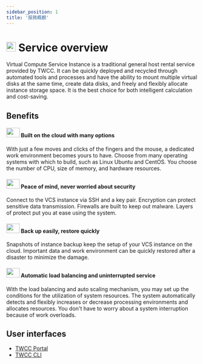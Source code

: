 ```yaml
---
sidebar_position: 1
title: '服務概觀'
---
```



# <img class="icon" src="https://cos.twcc.ai/SYS-MANUAL/uploads/upload_af58322eb82b649d1f29aca1f201a117.png" width="25" height="25"/> Service overview

Virtual Compute Service Instance is a traditional general host rental service provided by TWCC. It can be quickly deployed and recycled through automated tools and processes and have the ability to mount multiple virtual disks at the same time, create data disks, and freely and flexibly allocate instance storage space. It is the best choice for both intelligent calculation and cost-saving.

## Benefits

#### <img src="https://cos.twcc.ai/SYS-MANUAL/uploads/upload_fdddc2308f91f4689d5765a35b457c72.png" width="35" height="25"/> Built on the cloud with many options

With just a few moves and clicks of the fingers and the mouse, a dedicated work environment becomes yours to have. Choose from many operating systems with which to build, such as Linux Ubuntu and CentOS. You choose the number of CPU, size of memory, and hardware resources.


#### <img src="https://cos.twcc.ai/SYS-MANUAL/uploads/upload_8f8aaf3707cf26c03f4fc3c4dc98b3d6.png" width="35" height="25"/> Peace of mind, never worried about security


Connect to the VCS instance via SSH and a key pair. Encryption can protect sensitive data transmission. Firewalls are built to keep out malware. Layers of protect put you at ease using the system.


#### <img src="https://cos.twcc.ai/SYS-MANUAL/uploads/upload_d14d1dd79250ef1431b862fa37442260.png" width="35" height="25"/> Back up easily, restore quickly

Snapshots of instance backup keep the setup of your VCS instance on the cloud. Important data and work environment can be quickly restored after a disaster to minimize the damage.


#### <img src="https://cos.twcc.ai/SYS-MANUAL/uploads/upload_c6a7564faa80e1fe69cfa6d7d6c27aa2.png" width="35" height="25"/> Automatic load balancing and uninterrupted service

With the load balancing and auto scaling mechanism, you may set up the conditions for the utilization of system resources. The system automatically detects and flexibly increases or decrease processing environments and allocates resources. You don't have to worry about a system interruption because of work overloads.


## User interfaces

- [TWCC Portal](https://www.twcc.ai)
- [TWCC CLI](https://github.com/twcc/TWCC-CLI)